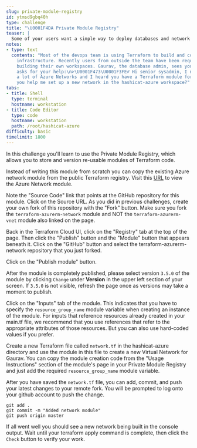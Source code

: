 ```yaml
---
slug: private-module-registry
id: ytmsd9gbq40h
type: challenge
title: "\U0001F4DA Private Module Registry"
teaser: |
  Some of your users want a simple way to deploy databases and network configurations. Enter the Private Module Registry, in which you can store standard, re-usable Terraform code that others can use in their own workspaces.
notes:
- type: text
  contents: "Most of the devops team is using Terraform to build and configure their
    infrastructure. Recently users from outside the team have been requesting help
    building their own workspaces. Gaurav, the database admin, sees you at lunch and
    asks for your help:\n>\U0001F473\U0001F3FE‍♂️ Hi senior sysadmin, I need to configure
    a lot of Azure Networks and I heard you have a Terraform module for this. Can
    you help me set up a new network in the hashicat-azure workspace?"
tabs:
- title: Shell
  type: terminal
  hostname: workstation
- title: Code Editor
  type: code
  hostname: workstation
  path: /root/hashicat-azure
difficulty: basic
timelimit: 1800
---
```

In this challenge you'll learn to use the Private Module Registry, which allows you to store and version re-usable modules of Terraform code.

Instead of writing this module from scratch you can copy the existing Azure network module from the public Terraform registry. Visit this [URL](https://registry.terraform.io/modules/Azure/network/azurerm) to view the Azure Network module.

Note the "Source Code" link that points at the GitHub repository for this module. Click on the Source URL. As you did in previous challenges, create your own fork of this repository with the "Fork" button. Make sure you fork the `terraform-azurerm-network` module and NOT the `terraform-azurerm-vnet` module also linked on the page.

Back in the Terraform Cloud UI, click on the "Registry" tab at the top of the page. Then click the "Publish" button and the "Module" button that appears beneath it. Click on the "GitHub" button and select the terraform-azurerm-network repository that you just forked.

Click on the "Publish module" button.

After the module is completely published, please select version `3.5.0` of the module by clicking `Change` under **Version** in the upper left section of your screen. If `3.5.0` is not visible, refresh the page once as versions may take a moment to publish.

Click on the "Inputs" tab of the module. This indicates that you have to specify the `resource_group_name` module variable when creating an instance of the module. For inputs that reference resources already created in your main.tf file, we recommend that you use references that refer to the appropriate attributes of those resources. But you can also use hard-coded values if you prefer.

Create a new Terraform file called `network.tf` in the hashicat-azure directory and use the module in this file to create a new Virtual Network for Gaurav. You can copy the module creation code from the "Usage Instructions" section of the module's page in your Private Module Registry and just add the required `resource_group_name` module variable.

After you have saved the `network.tf` file, you can add, commit, and push your latest changes to your remote fork. You will be prompted to log onto your github account to push the change.

```
git add .
git commit -m "Added network module"
git push origin master
```

If all went well you should see a new network being built in the console output. Wait until your terraform apply command is complete, then click the `Check` button to verify your work.